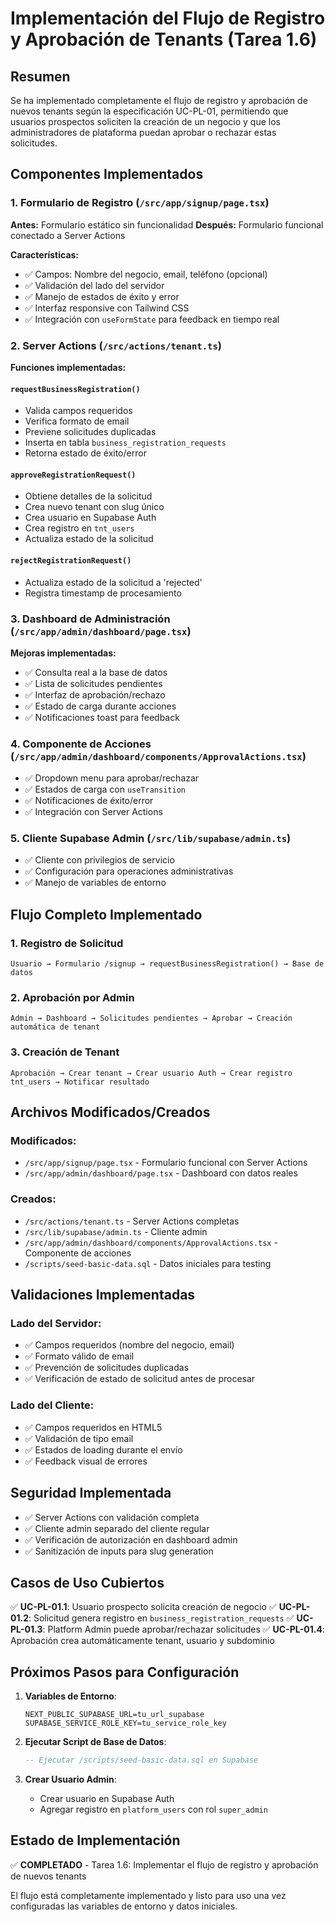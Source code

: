 # Implementación del Flujo de Registro y Aprobación de Tenants (Tarea 1.6)

## Resumen

Se ha implementado completamente el flujo de registro y aprobación de nuevos tenants según la especificación UC-PL-01, permitiendo que usuarios prospectos soliciten la creación de un negocio y que los administradores de plataforma puedan aprobar o rechazar estas solicitudes.

## Componentes Implementados

### 1. Formulario de Registro (`/src/app/signup/page.tsx`)

**Antes:** Formulario estático sin funcionalidad
**Después:** Formulario funcional conectado a Server Actions

**Características:**

-  ✅ Campos: Nombre del negocio, email, teléfono (opcional)
-  ✅ Validación del lado del servidor
-  ✅ Manejo de estados de éxito y error
-  ✅ Interfaz responsive con Tailwind CSS
-  ✅ Integración con `useFormState` para feedback en tiempo real

### 2. Server Actions (`/src/actions/tenant.ts`)

**Funciones implementadas:**

#### `requestBusinessRegistration()`

-  Valida campos requeridos
-  Verifica formato de email
-  Previene solicitudes duplicadas
-  Inserta en tabla `business_registration_requests`
-  Retorna estado de éxito/error

#### `approveRegistrationRequest()`

-  Obtiene detalles de la solicitud
-  Crea nuevo tenant con slug único
-  Crea usuario en Supabase Auth
-  Crea registro en `tnt_users`
-  Actualiza estado de la solicitud

#### `rejectRegistrationRequest()`

-  Actualiza estado de la solicitud a 'rejected'
-  Registra timestamp de procesamiento

### 3. Dashboard de Administración (`/src/app/admin/dashboard/page.tsx`)

**Mejoras implementadas:**

-  ✅ Consulta real a la base de datos
-  ✅ Lista de solicitudes pendientes
-  ✅ Interfaz de aprobación/rechazo
-  ✅ Estado de carga durante acciones
-  ✅ Notificaciones toast para feedback

### 4. Componente de Acciones (`/src/app/admin/dashboard/components/ApprovalActions.tsx`)

-  ✅ Dropdown menu para aprobar/rechazar
-  ✅ Estados de carga con `useTransition`
-  ✅ Notificaciones de éxito/error
-  ✅ Integración con Server Actions

### 5. Cliente Supabase Admin (`/src/lib/supabase/admin.ts`)

-  ✅ Cliente con privilegios de servicio
-  ✅ Configuración para operaciones administrativas
-  ✅ Manejo de variables de entorno

## Flujo Completo Implementado

### 1. Registro de Solicitud

```
Usuario → Formulario /signup → requestBusinessRegistration() → Base de datos
```

### 2. Aprobación por Admin

```
Admin → Dashboard → Solicitudes pendientes → Aprobar → Creación automática de tenant
```

### 3. Creación de Tenant

```
Aprobación → Crear tenant → Crear usuario Auth → Crear registro tnt_users → Notificar resultado
```

## Archivos Modificados/Creados

### Modificados:

-  `/src/app/signup/page.tsx` - Formulario funcional con Server Actions
-  `/src/app/admin/dashboard/page.tsx` - Dashboard con datos reales

### Creados:

-  `/src/actions/tenant.ts` - Server Actions completas
-  `/src/lib/supabase/admin.ts` - Cliente admin
-  `/src/app/admin/dashboard/components/ApprovalActions.tsx` - Componente de acciones
-  `/scripts/seed-basic-data.sql` - Datos iniciales para testing

## Validaciones Implementadas

### Lado del Servidor:

-  ✅ Campos requeridos (nombre del negocio, email)
-  ✅ Formato válido de email
-  ✅ Prevención de solicitudes duplicadas
-  ✅ Verificación de estado de solicitud antes de procesar

### Lado del Cliente:

-  ✅ Campos requeridos en HTML5
-  ✅ Validación de tipo email
-  ✅ Estados de loading durante el envío
-  ✅ Feedback visual de errores

## Seguridad Implementada

-  ✅ Server Actions con validación completa
-  ✅ Cliente admin separado del cliente regular
-  ✅ Verificación de autorización en dashboard admin
-  ✅ Sanitización de inputs para slug generation

## Casos de Uso Cubiertos

✅ **UC-PL-01.1**: Usuario prospecto solicita creación de negocio
✅ **UC-PL-01.2**: Solicitud genera registro en `business_registration_requests`
✅ **UC-PL-01.3**: Platform Admin puede aprobar/rechazar solicitudes
✅ **UC-PL-01.4**: Aprobación crea automáticamente tenant, usuario y subdominio

## Próximos Pasos para Configuración

1. **Variables de Entorno**:

   ```
   NEXT_PUBLIC_SUPABASE_URL=tu_url_supabase
   SUPABASE_SERVICE_ROLE_KEY=tu_service_role_key
   ```

2. **Ejecutar Script de Base de Datos**:

   ```sql
   -- Ejecutar /scripts/seed-basic-data.sql en Supabase
   ```

3. **Crear Usuario Admin**:
   -  Crear usuario en Supabase Auth
   -  Agregar registro en `platform_users` con rol `super_admin`

## Estado de Implementación

✅ **COMPLETADO** - Tarea 1.6: Implementar el flujo de registro y aprobación de nuevos tenants

El flujo está completamente implementado y listo para uso una vez configuradas las variables de entorno y datos iniciales.

